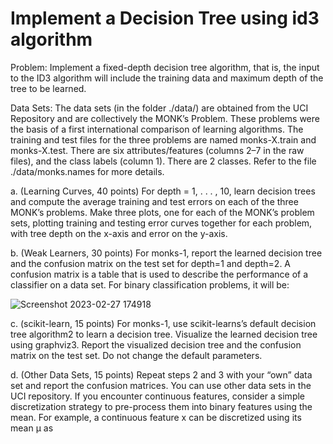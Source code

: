 # Implement a Decision Tree using id3 algorithm

Problem: Implement a fixed-depth decision tree algorithm, that is, the input to the ID3 algorithm 
will include the training data and maximum depth of the tree to be learned. 

Data Sets: The data sets (in the folder ./data/) are obtained from the UCI Repository and are collectively 
the MONK’s Problem. These problems were the basis of a first international comparison of learning algorithms. The training and test files for the three problems are named monks-X.train and monks-X.test. 
There are six attributes/features (columns 2–7 in the raw files), and the class labels (column 1). There are 
2 classes. Refer to the file ./data/monks.names for more details.

a. (Learning Curves, 40 points) For depth = 1, . . . , 10, learn decision trees and compute the average 
training and test errors on each of the three MONK’s problems. Make three plots, one for each 
of the MONK’s problem sets, plotting training and testing error curves together for each problem, 
with tree depth on the x-axis and error on the y-axis.

b. (Weak Learners, 30 points) For monks-1, report the learned decision tree and the confusion 
matrix on the test set for depth=1 and depth=2. A confusion matrix is a table that is used to 
describe the performance of a classifier on a data set. For binary classification problems, it will be:

![Screenshot 2023-02-27 174918](https://user-images.githubusercontent.com/118697629/221715399-a8cb5005-2353-4687-b108-aca55a9c0b09.png)

c. (scikit-learn, 15 points) For monks-1, use scikit-learns’s default decision tree algorithm2 to learn 
a decision tree. Visualize the learned decision tree using graphviz3. Report the visualized decision 
tree and the confusion matrix on the test set. Do not change the default parameters.


d. (Other Data Sets, 15 points) Repeat steps 2 and 3 with your “own” data set and report the confusion 
matrices. You can use other data sets in the UCI repository. If you encounter continuous features, 
consider a simple discretization strategy to pre-process them into binary features using the mean. For 
example, a continuous feature x can be discretized using its mean µ as
